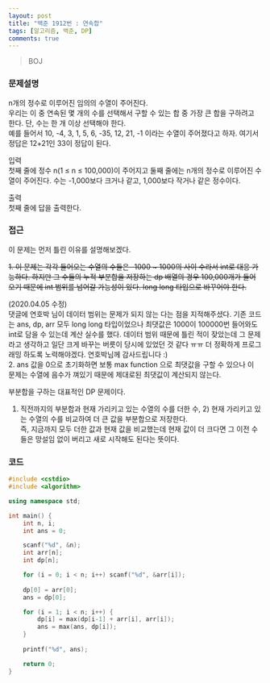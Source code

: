 ```yaml
---
layout: post
title: "백준 1912번 : 연속합"
tags: [알고리즘, 백준, DP]
comments: true
---
```


> BOJ  

### 문제설명  
n개의 정수로 이루어진 임의의 수열이 주어진다.  
우리는 이 중 연속된 몇 개의 수를 선택해서 구할 수 있는 합 중 가장 큰 합을 구하려고 한다. 단, 수는 한 개 이상 선택해야 한다.  
예를 들어서 10, -4, 3, 1, 5, 6, -35, 12, 21, -1 이라는 수열이 주어졌다고 하자. 여기서 정답은 12+21인 33이 정답이 된다.  

입력  
첫째 줄에 정수 n(1 ≤ n ≤ 100,000)이 주어지고 둘째 줄에는 n개의 정수로 이루어진 수열이 주어진다. 수는 -1,000보다 크거나 같고, 1,000보다 작거나 같은 정수이다.  

출력  
첫째 줄에 답을 출력한다.  

### 접근  
이 문제는 먼저 틀린 이유를 설명해보겠다.  

~~1. 이 문제는 각각 들어오는 수열의 수들은 -1000 ~ 1000의 사이 수라서 int로 대응 가능하다. 하지만 그 수들의 누적 부분합을 저장하는 dp 배열의 경우 100,000개가 들어오기 때문에 int 범위를 넘어갈 가능성이 있다. long long 타입으로 바꾸어야 한다.~~  

(2020.04.05 수정)  
댓글에 연호박 님이 데이터 범위는 문제가 되지 않는 다는 점을 지적해주셨다. 기존 코드는 ans, dp, arr 모두 long long 타입이었으나 최댓값은 1000이 100000번 들어와도 int로 담을 수 있는데 계산 실수를 했다. 데이터 범위 때문에 틀린 적이 잦았는데 그 문제라고 생각하고 일단 크게 바꾸는 버릇이 당시에 있었던 것 같다 ㅠㅠ 더 정확하게 프로그래밍 하도록 노력해야겠다. 연호박님께 감사드립니다 :)  
2. ans 값을 0으로 초기화하면 보통 max function 으로 최댓값을 구할 수 있으나 이 문제는 수열에 음수가 껴있기 때문에 제대로된 최댓값이 계산되지 않는다.  

부분합을 구하는 대표적인 DP 문제이다.  
1) 직전까지의 부분합과 현재 가리키고 있는 수열의 수를 더한 수, 2) 현재 가리키고 있는 수열의 수를 비교하여 더 큰 값을 부분합으로 저장한다.  
즉, 지금까지 모두 더한 값과 현재 값을 비교했는데 현재 값이 더 크다면 그 이전 수들은 망설임 없이 버리고 새로 시작해도 된다는 뜻이다.  

### 코드  
~~~c++
#include <cstdio>
#include <algorithm>

using namespace std;

int main() {
    int n, i;
    int ans = 0;

    scanf("%d", &n);
    int arr[n];
    int dp[n];

    for (i = 0; i < n; i++) scanf("%d", &arr[i]);
    
    dp[0] = arr[0];
    ans = dp[0];

    for (i = 1; i < n; i++) {
        dp[i] = max(dp[i-1] + arr[i], arr[i]);
        ans = max(ans, dp[i]);
    }
    
    printf("%d", ans);

    return 0;
}
~~~